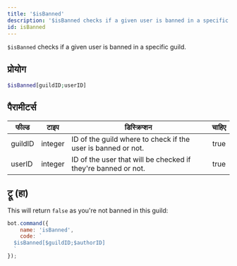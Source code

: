 ```yaml
---
title: '$isBanned'
description: '$isBanned checks if a given user is banned in a specific guild.'
id: isBanned
---
```


`$isBanned` checks if a given user is banned in a specific guild.

## प्रोयोग

```php
$isBanned[guildID;userID]
```

## पैरामीटर्स

| फील्ड   | टाइप    | डिस्क्रिप्शन                                                  | चाहिए |
| ------- | ------- | ------------------------------------------------------------- |:-----:|
| guildID | integer | ID of the guild where to check if the user is banned or not.  | true  |
| userID  | integer | ID of the user that will be checked if they're banned or not. | true  |

## ट्रू (हा)

This will return `false` as you're not banned in this guild:

```javascript
bot.command({
    name: 'isBanned',
    code: `
  $isBanned[$guildID;$authorID]
  `
});
```
